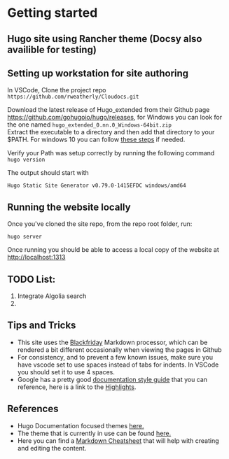 # Getting started
## Hugo site using Rancher theme (Docsy also availible for testing)
## Setting up workstation for site authoring  
In VSCode, Clone the project repo `https://github.com/rweatherly/Cloudocs.git`  

Download the latest release of Hugo_extended from their Github page <https://github.com/gohugoio/hugo/releases>, for Windows you can look for the one named `hugo_extended_0.nn.0_Windows-64bit.zip`  
Extract the executable to a directory and then add that directory to your $PATH. For windows 10 you can follow [these steps](https://gohugo.io/getting-started/installing/#for-windows-10-users) if needed.  

Verify your Path was setup correctly by running the following  command `hugo version`

The output should start with 
```
Hugo Static Site Generator v0.79.0-1415EFDC windows/amd64
```




## Running the website locally 

Once you've cloned the site repo, from the repo root folder, run:

```
hugo server
```
Once running you should be able to access a local copy of the website at <http://localhost:1313>

## TODO List:
1. Integrate Algolia search
2. 

## Tips and Tricks
* This site uses the [Blackfriday](https://github.com/russross/blackfriday) Markdown processor, which can be rendered a bit different occasionally when viewing the pages in Github
* For consistency, and to prevent a few known issues, make sure you have vscode set to use spaces instead of tabs for indents. In VSCode you should set it to use 4 spaces.
* Google has a pretty good [documentation style guide](https://developers.google.com/style) that you can reference, here is a link to the [Highlights](https://developers.google.com/style/highlights).


## References  
* Hugo Documentation focused themes [here.](https://themes.gohugo.io/tags/documentation/)  
* The theme that is currently in use can be found [here.](https://themes.gohugo.io/docsy/)
* Here you can find a [Markdown Cheatsheet](https://github.com/russross/blackfriday) that will help with creating and editing the content.  

